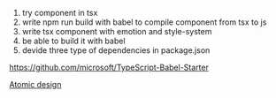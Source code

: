 1. try component in tsx
2. write npm run build with babel to compile component from tsx to js
3. write tsx component with emotion and style-system
4. be able to build it with babel
5. devide three type of dependencies in package.json

https://github.com/microsoft/TypeScript-Babel-Starter

[Atomic design](https://whatjackhasmade.co.uk/storybook-atomic-design-getting-started-with-storybook)
